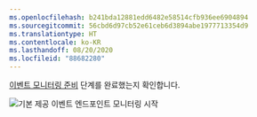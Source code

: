 ```yaml
---
ms.openlocfilehash: b241bda12881edd6482e58514cfb936ee6904894
ms.sourcegitcommit: 56cbd6d97cb52e61ceb6d3894abe1977713354d9
ms.translationtype: HT
ms.contentlocale: ko-KR
ms.lasthandoff: 08/20/2020
ms.locfileid: "88682280"
---
```

[이벤트 모니터링 준비](../../../detect-motion-emit-events-quickstart.md#prepare-to-monitor-events) 단계를 완료했는지 확인합니다.

![기본 제공 이벤트 엔드포인트 모니터링 시작](../../../media/quickstarts/start-monitoring-iothub-events.png)

